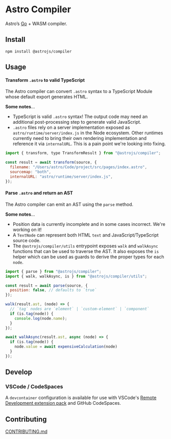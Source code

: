 # Astro Compiler

Astro’s [Go](https://golang.org/) + WASM compiler.

## Install

```
npm install @astrojs/compiler
```

## Usage

#### Transform `.astro` to valid TypeScript

The Astro compiler can convert `.astro` syntax to a TypeScript Module whose default export generates HTML.

**Some notes**...

- TypeScript is valid `.astro` syntax! The output code may need an additional post-processing step to generate valid JavaScript.
- `.astro` files rely on a server implementation exposed as `astro/runtime/server/index.js` in the Node ecosystem. Other runtimes currently need to bring their own rendering implementation and reference it via `internalURL`. This is a pain point we're looking into fixing.

```js
import { transform, type TransformResult } from "@astrojs/compiler";

const result = await transform(source, {
  filename: "/Users/astro/Code/project/src/pages/index.astro",
  sourcemap: "both",
  internalURL: "astro/runtime/server/index.js",
});
```

#### Parse `.astro` and return an AST

The Astro compiler can emit an AST using the `parse` method.

**Some notes**...

- Position data is currently incomplete and in some cases incorrect. We're working on it!
- A `TextNode` can represent both HTML `text` and JavaScript/TypeScript source code.
- The `@astrojs/compiler/utils` entrypoint exposes `walk` and `walkAsync` functions that can be used to traverse the AST. It also exposes the `is` helper which can be used as guards to derive the proper types for each `node`.

```js
import { parse } from "@astrojs/compiler";
import { walk, walkAsync, is } from "@astrojs/compiler/utils";

const result = await parse(source, {
  position: false, // defaults to `true`
});

walk(result.ast, (node) => {
  // `tag` nodes are `element` | `custom-element` | `component`
  if (is.tag(node)) {
    console.log(node.name);
  }
});

await walkAsync(result.ast, async (node) => {
  if (is.tag(node)) {
    node.value = await expensiveCalculation(node)
  }
});
```

## Develop

### VSCode / CodeSpaces

A `devcontainer` configuration is available for use with VSCode's [Remote Development extension pack](https://marketplace.visualstudio.com/items?itemName=ms-vscode-remote.vscode-remote-extensionpack) and GitHub CodeSpaces.

## Contributing

[CONTRIBUTING.md](/CONTRIBUTING.md)
